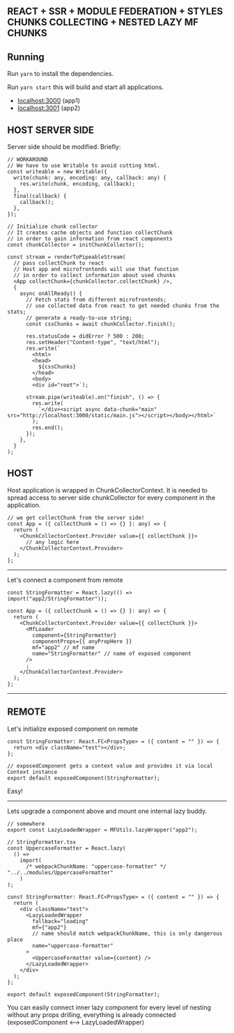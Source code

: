 ## REACT + SSR + MODULE FEDERATION + STYLES CHUNKS COLLECTING + NESTED LAZY MF CHUNKS

## Running

Run `yarn` to install the dependencies.

Run `yarn start` this will build and start all applications.

- [localhost:3000](http://localhost:3000/) (app1)
- [localhost:3001](http://localhost:3001/) (app2)

## HOST SERVER SIDE

Server side should be modified. Briefly:

```tsx
// WORKAROUND
// We have to use Writable to avoid cutting html.
const writeable = new Writable({
  write(chunk: any, encoding: any, callback: any) {
    res.write(chunk, encoding, callback);
  },
  final(callback) {
    callback();
  },
});

// Initialize chunk collector
// It creates cache objects and function collectChunk
// in order to gain information from react components
const chunkCollector = initChunkCollector();

const stream = renderToPipeableStream(
  // pass collectChunk to react
  // Host app and microfrontends will use that function
  // in order to collect information about used chunks
  <App collectChunk={chunkCollector.collectChunk} />,
  {
    async onAllReady() {
      // Fetch stats from different microfrontends;
      // use collected data from react to get needed chunks from the stats;
      // generate a ready-to-use string;
      const cssChunks = await chunkCollector.finish();

      res.statusCode = didError ? 500 : 200;
      res.setHeader("Content-type", "text/html");
      res.write(`
        <html>
        <head>
          ${cssChunks}
        </head>
        <body>
        <div id="root">`);

      stream.pipe(writeable).on("finish", () => {
        res.write(
          `</div><script async data-chunk="main" src="http://localhost:3000/static/main.js"></script></body></html>`
        );
        res.end();
      });
    },
  }
);
```

## HOST

Host application is wrapped in ChunkCollectorContext. It is needed to spread access to server side chunkCollector for every component in the application.

```tsx
// we get collectChunk from the server side!
const App = ({ collectChunk = () => {} }: any) => {
  return (
    <ChunkCollectorContext.Provider value={{ collectChunk }}>
      // any logic here
    </ChunkCollectorContext.Provider>
  );
};
```

---

Let's connect a component from remote

```tsx
const StringFormatter = React.lazy(() => import("app2/StringFormatter"));

const App = ({ collectChunk = () => {} }: any) => {
  return (
    <ChunkCollectorContext.Provider value={{ collectChunk }}>
      <MfLoader
        component={StringFormatter}
        componentProps={{ anyPropHere }}
        mf="app2" // mf name
        name="StringFormatter" // name of exposed component
      />
      ;
    </ChunkCollectorContext.Provider>
  );
};
```

---

## REMOTE

Let's initialize exposed component on remote

```tsx
const StringFormatter: React.FC<PropsType> = ({ content = "" }) => {
  return <div className="test"></div>;
};

// exposedComponent gets a context value and provides it via local Context instance
export default exposedComponent(StringFormatter);
```

Easy!

---

Lets upgrade a component above and mount one internal lazy buddy.

```tsx
// somewhere
export const LazyLoadedWrapper = MFUtils.lazyWrapper("app2");

// StringFormatter.tsx
const UppercaseFormatter = React.lazy(
  () =>
    import(
      /* webpackChunkName: "uppercase-formatter" */ "../../modules/UppercaseFormatter"
    )
);

const StringFormatter: React.FC<PropsType> = ({ content = "" }) => {
  return (
    <div className="test">
      <LazyLoadedWrapper
        fallback="loading"
        mf={"app2"}
        // name should match webpackChunkName, this is only dangerous place
        name="uppercase-formatter"
      >
        <UppercaseFormatter value={content} />
      </LazyLoadedWrapper>
    </div>
  );
};

export default exposedComponent(StringFormatter);
```

You can easily connect inner lazy component for every level of nesting without any props drilling, everything is already connected (exposedComponent <--> LazyLoadedWrapper)
